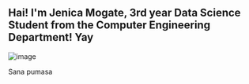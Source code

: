 ## Hai! I'm Jenica Mogate, 3rd year Data Science Student from the Computer Engineering Department! Yay

![image](https://github.com/JenicaM/CpE-313/assets/157573982/4d418afb-00e4-4f6f-adff-94d67e81a947)

Sana pumasa
